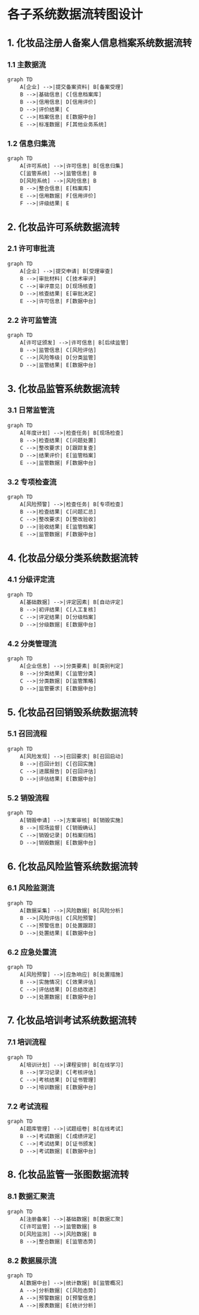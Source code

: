 # 各子系统数据流转图设计

## 1. 化妆品注册人备案人信息档案系统数据流转

### 1.1 主数据流
```mermaid
graph TD
    A[企业] -->|提交备案资料| B[备案受理]
    B -->|基础信息| C[信息档案库]
    B -->|信用信息| D[信用评价]
    D -->|评价结果| C
    C -->|档案信息| E[数据中台]
    E -->|标准数据| F[其他业务系统]
```

### 1.2 信息归集流
```mermaid
graph TD
    A[许可系统] -->|许可信息| B[信息归集]
    C[监管系统] -->|监管信息| B
    D[风险系统] -->|风险信息| B
    B -->|整合信息| E[档案库]
    E -->|信用数据| F[信用评价]
    F -->|评级结果| E
```

## 2. 化妆品许可系统数据流转

### 2.1 许可审批流
```mermaid
graph TD
    A[企业] -->|提交申请| B[受理审查]
    B -->|审批材料| C[技术审评]
    C -->|审评意见| D[现场核查]
    D -->|核查结果| E[审批决定]
    E -->|许可信息| F[数据中台]
```

### 2.2 许可监管流
```mermaid
graph TD
    A[许可证颁发] -->|许可信息| B[后续监管]
    B -->|监管信息| C[风险评估]
    C -->|风险等级| D[分类监管]
    D -->|监管结果| E[数据中台]
```

## 3. 化妆品监管系统数据流转

### 3.1 日常监管流
```mermaid
graph TD
    A[年度计划] -->|检查任务| B[现场检查]
    B -->|检查结果| C[问题处置]
    C -->|整改要求| D[跟踪复查]
    D -->|结果评价| E[监管档案]
    E -->|监管数据| F[数据中台]
```

### 3.2 专项检查流
```mermaid
graph TD
    A[风险预警] -->|检查任务| B[专项检查]
    B -->|检查结果| C[问题汇总]
    C -->|整改要求| D[整改验收]
    D -->|验收结果| E[监管档案]
    E -->|监管数据| F[数据中台]
```

## 4. 化妆品分级分类系统数据流转

### 4.1 分级评定流
```mermaid
graph TD
    A[基础数据] -->|评定因素| B[自动评定]
    B -->|初评结果| C[人工复核]
    C -->|评定结果| D[分级档案]
    D -->|分级数据| E[数据中台]
```

### 4.2 分类管理流
```mermaid
graph TD
    A[企业信息] -->|分类要素| B[类别判定]
    B -->|分类结果| C[监管分类]
    C -->|分类数据| D[监管策略]
    D -->|监管要求| E[数据中台]
```

## 5. 化妆品召回销毁系统数据流转

### 5.1 召回流程
```mermaid
graph TD
    A[风险发现] -->|召回要求| B[召回启动]
    B -->|召回计划| C[召回实施]
    C -->|进展报告| D[召回评估]
    D -->|评估结果| E[数据中台]
```

### 5.2 销毁流程
```mermaid
graph TD
    A[销毁申请] -->|方案审核| B[销毁实施]
    B -->|现场监督| C[销毁确认]
    C -->|销毁记录| D[档案归档]
    D -->|销毁数据| E[数据中台]
```

## 6. 化妆品风险监管系统数据流转

### 6.1 风险监测流
```mermaid
graph TD
    A[数据采集] -->|风险数据| B[风险分析]
    B -->|风险评估| C[风险预警]
    C -->|预警信息| D[处置跟踪]
    D -->|处置结果| E[数据中台]
```

### 6.2 应急处置流
```mermaid
graph TD
    A[风险预警] -->|应急响应| B[处置措施]
    B -->|实施情况| C[效果评估]
    C -->|评估结果| D[总结改进]
    D -->|处置数据| E[数据中台]
```

## 7. 化妆品培训考试系统数据流转

### 7.1 培训流程
```mermaid
graph TD
    A[培训计划] -->|课程安排| B[在线学习]
    B -->|学习记录| C[考核评估]
    C -->|考核结果| D[证书管理]
    D -->|培训数据| E[数据中台]
```

### 7.2 考试流程
```mermaid
graph TD
    A[题库管理] -->|试题组卷| B[在线考试]
    B -->|考试数据| C[成绩评定]
    C -->|考试结果| D[证书颁发]
    D -->|考试数据| E[数据中台]
```

## 8. 化妆品监管一张图数据流转

### 8.1 数据汇聚流
```mermaid
graph TD
    A[注册备案] -->|基础数据| B[数据汇聚]
    C[许可监管] -->|监管数据| B
    D[风险监测] -->|风险数据| B
    B -->|整合数据| E[监管态势]
```

### 8.2 数据展示流
```mermaid
graph TD
    A[数据中台] -->|统计数据| B[监管概况]
    A -->|分析数据| C[风险态势]
    A -->|预警数据| D[预警信息]
    A -->|报表数据| E[统计分析]
```